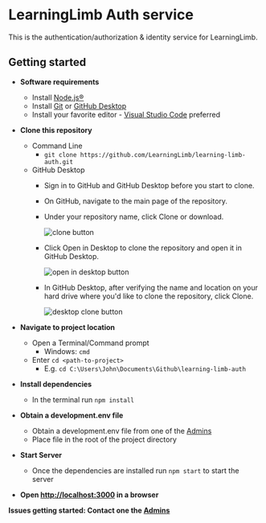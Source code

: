 # LearningLimb Auth service

This is the authentication/authorization & identity service for LearningLimb.

## Getting started

  - **Software requirements**
    - Install [Node.js®](nodejs.org)
    - Install [Git](https://git-scm.com/book/en/v2/Getting-Started-Installing-Git) or [GitHub Desktop](https://desktop.github.com/)
    - Install your favorite editor - [Visual Studio Code](https://code.visualstudio.com) preferred
  - **Clone this repository**
    - Command Line
      - `git clone https://github.com/LearningLimb/learning-limb-auth.git`
    - GitHub Desktop
      - Sign in to GitHub and GitHub Desktop before you start to clone.
      - On GitHub, navigate to the main page of the repository.
      - Under your repository name, click Clone or download.
      
        ![clone button](https://help.github.com/assets/images/help/repository/clone-repo-clone-url-button.png)
        
      - Click Open in Desktop to clone the repository and open it in GitHub Desktop.
      
        ![open in desktop button](https://help.github.com/assets/images/help/desktop/open-in-desktop-button.png)
        
      - In GitHub Desktop, after verifying the name and location on your hard drive where you'd like to clone the repository, click Clone.
      
        ![desktop clone button](https://help.github.com/assets/images/help/desktop/desktop-clone-button.png)
        
  - **Navigate to project location**
    - Open a Terminal/Command prompt
      - Windows: `cmd`
    - Enter `cd <path-to-project>`
      - E.g. `cd C:\Users\John\Documents\Github\learning-limb-auth`
  - **Install dependencies**
    - In the terminal run `npm install`
  - **Obtain a development.env file**
    - Obtain a development.env file from one of the [Admins](https://github.com/orgs/LearningLimb/teams/admin)
    - Place file in the root of the project directory
  - **Start Server**
    - Once the dependencies are installed run `npm start` to start the server
  - **Open [http://localhost:3000](http://localhost:3000) in a browser**


**Issues getting started: Contact one the [Admins](https://github.com/orgs/LearningLimb/teams/admin)**
  
